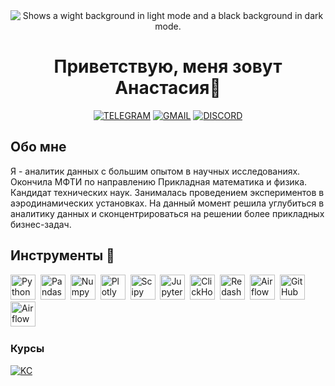 


<div align="center">
	
<picture>
 <source media="(prefers-color-scheme: dark)" srcset="https://www.lescienze.it/images/2019/03/13/185620939-f09de294-3474-4af2-bfa1-1df7a599fccf.jpg">
 <source media="(prefers-color-scheme: light)" srcset="https://art.kartinkof.club/uploads/posts/2023-07/1688919401_art-kartinkof-club-p-zvukovie-volni-art-3.jpg">
 <img alt="Shows a wight background in light mode and a black background in dark mode." src="https://art.kartinkof.club/uploads/posts/2023-07/1688919409_art-kartinkof-club-p-zvukovie-volni-art-31.jpg">
</picture>
	
# Приветствую, меня зовут Анастасия👋

  
[![TELEGRAM](https://img.shields.io/badge/TELEGRAM-0b0038??style=flat-square&logo=telegram)](https://t.me/AnastasiiaW)
[![GMAIL](https://img.shields.io/badge/-GMAIL-0b0038??style=flat-square&logo=gmail&logoColor=white)](mailto:a.volkova.mipt@gmail.com)
[![DISCORD](https://img.shields.io/badge/DISCORD-0b0038??style=flat-square&logo=DISCORD)](https://discordapp.com/users/ann_nimfa/)

</div>

## Обо мне
Я - аналитик данных с большим опытом в научных исследованиях. Окончила МФТИ по направлению Прикладная математика и физика. Кандидат технических наук. Занималась проведением экспериментов в аэродинамических установках. На данный момент решила углубиться в аналитику данных и сконцентрироваться на решении более прикладных бизнес-задач.

## Инструменты 🔧

<div>
  <img src="https://img.shields.io/badge/python-white?logo=python&style=for-the-badge" title="Python" alt="Python" height="40"/>&nbsp;
  <img src="https://img.shields.io/badge/pandas-white?logo=pandas&logoColor=blue&style=for-the-badge" title="Pandas" alt="Pandas" height="40"/>&nbsp;
  <img src="https://img.shields.io/badge/numpy-white?logo=numpy&logoColor=blue&style=for-the-badge" title="Numpy" alt="Numpy" height="40"/>&nbsp;
  <img src="https://img.shields.io/badge/plotly-white?logo=plotly&logoColor=blue&style=for-the-badge" title="Plotly" alt="Plotly" height="40"/>&nbsp;
  <img src="https://img.shields.io/badge/Scipy-white?logo=Scipy&logoColor=black&style=for-the-badge" title="Scipy" alt="Scipy" height="40"/>&nbsp;
  <img src="https://img.shields.io/badge/Jupyter_notebook-white?logo=Jupyter&style=for-the-badge" title="Jupyter" alt="Jupyter" height="40"/>&nbsp;
  <img src="https://img.shields.io/badge/Clickhouse-white?logo=Clickhouse&style=for-the-badge" title="ClickHouse" alt="ClickHouse" height="40"/>&nbsp;
  <img src="https://img.shields.io/badge/redash-white?logo=redash&logoColor=black&style=for-the-badge" title="Redash" alt="Redash" height="40"/>&nbsp;
  <img src="https://img.shields.io/badge/Tableau-white?logo=Tableau&s&logoColor=yellow&style=for-the-badge" title="Airflow" alt="Airflow" height="40"/>&nbsp;
  <img src="https://img.shields.io/badge/github-white?logo=github&logoColor=black&style=for-the-badge" title="GitHub" alt="GitHub" height="40"/>&nbsp;
  <img src="https://img.shields.io/badge/Airflow-white?logo=Airflow&style=for-the-badge" title="Airflow" alt="Airflow" height="40"/>&nbsp;
  
  
</div>

### Курсы
[![KC](https://img.shields.io/badge/Karpov.courses-Аналитик_данных-red)](https://lab.karpov.courses/certificate/4d8df27a-b8bc-42a3-b671-12ea4ab66d7d/)<br>

<!--
**AnnWolfff/AnnWolfff** is a ✨ _special_ ✨ repository because its `README.md` (this file) appears on your GitHub profile.

Here are some ideas to get you started:

- 🔭 I’m currently working on ...
- 🌱 I’m currently learning ...
- 👯 I’m looking to collaborate on ...
- 🤔 I’m looking for help with ...
- 💬 Ask me about ...
- 📫 How to reach me: ...
- 😄 Pronouns: ...
- ⚡ Fun fact: ...
-->
